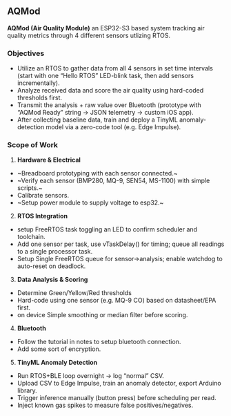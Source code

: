 ## AQMod
**AQMod (Air Quality Module)** an ESP32-S3 based system tracking air quality metrics through 4 different sensors utlizing RTOS.

### Objectives
- Utilize an RTOS to gather data from all 4 sensors in set time intervals (start with one “Hello RTOS” LED-blink task, then add sensors incrementally).
- Analyze received data and score the air quality using hard-coded thresholds first.
- Transmit the analysis + raw value over Bluetooth (prototype with “AQMod Ready” string → JSON telemetry → custom iOS app).
- After collecting baseline data, train and deploy a TinyML anomaly-detection model via a zero-code tool (e.g. Edge Impulse).

### Scope of Work
1. **Hardware & Electrical**
- ~Breadboard prototyping with each sensor connected.~
- ~Verify each sensor (BMP280, MQ-9, SEN54, MS-1100) with simple scripts.~
- Calibrate sensors.
- ~Setup power module to supply voltage to esp32.~

2. **RTOS Integration**
- setup FreeRTOS task toggling an LED to confirm scheduler and toolchain.
- Add one sensor per task, use vTaskDelay() for timing; queue all readings to a single processor task.
- Setup Single FreeRTOS queue for sensor→analysis; enable watchdog to auto-reset on deadlock.

3. **Data Analysis & Scoring**
- Determine Green/Yellow/Red thresholds
- Hard-code using one sensor (e.g. MQ-9 CO) based on datasheet/EPA first.
- on device Simple smoothing or median filter before scoring.

4. **Bluetooth**
- Follow the tutorial in notes to setup bluetooth connection.
- Add some sort of encryption.

5. **TinyML Anomaly Detection**
- Run RTOS+BLE loop overnight → log “normal” CSV.
- Upload CSV to Edge Impulse, train an anomaly detector, export Arduino library.
- Trigger inference manually (button press) before scheduling per read.
- Inject known gas spikes to measure false positives/negatives.

